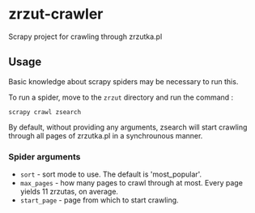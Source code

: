 # zrzut-crawler
Scrapy project for crawling through zrzutka.pl

## Usage

Basic knowledge about scrapy spiders may be necessary to run this. 

To run a spider, move to the `zrzut` directory and run the command :

`scrapy crawl zsearch`

By default, without providing any arguments, zsearch will start crawling through all pages of zrzutka.pl in a synchrounous manner.

### Spider arguments

- `sort` - sort mode to use. The default is 'most_popular'.
- `max_pages` - how many pages to crawl through at most. Every page yields 11 zrzutas, on average.
- `start_page` - page from which to start crawling.
